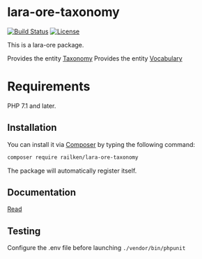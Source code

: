 # lara-ore-taxonomy

[![Build Status](https://travis-ci.org/railken/lara-ore-taxonomy.svg?branch=master)](https://travis-ci.org/railken/lara-ore-taxonomy)
[![License](https://img.shields.io/badge/License-MIT-yellow.svg)](https://opensource.org/licenses/MIT)

This is a lara-ore package.

Provides the entity [Taxonomy](src/Taxonomy/Taxonomy.php) 
Provides the entity [Vocabulary](src/Vocabulary/Vocabulary.php) 

# Requirements

PHP 7.1 and later.

## Installation

You can install it via [Composer](https://getcomposer.org/) by typing the following command:

```bash
composer require railken/lara-ore-taxonomy
```

The package will automatically register itself.

## Documentation

[Read](docs/index.md)

## Testing

Configure the .env file before launching `./vendor/bin/phpunit`